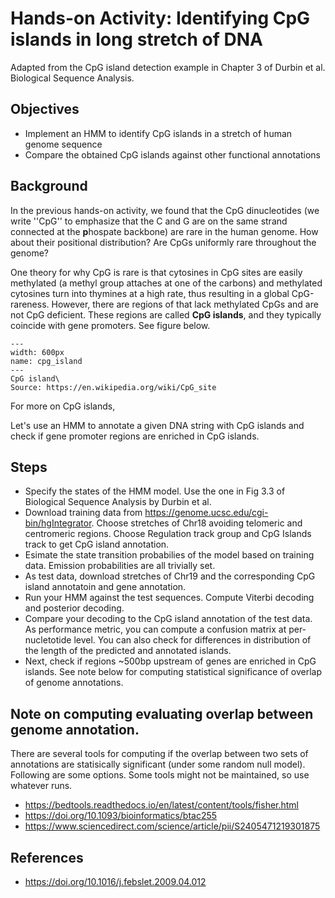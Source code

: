 # Hands-on Activity: Identifying CpG islands in long stretch of DNA 
Adapted from the CpG island detection example in Chapter 3 of Durbin et al. Biological Sequence Analysis.

## Objectives
- Implement an HMM to identify CpG islands in a stretch of human genome sequence
- Compare the obtained CpG islands against other functional annotations


## Background
In the previous hands-on activity, we found that the CpG dinucleotides (we write ''CpG'' to emphasize that the C and G are on the same strand connected at the **p**hospate backbone) are rare in the human genome. How about their positional distribution? Are CpGs uniformly rare throughout the genome? 

One theory for why CpG is rare is that cytosines in CpG sites are easily methylated (a methyl group attaches at one of the carbons) and methylated cytosines turn into thymines at a high rate, thus resulting in a global CpG-rareness. However, there are regions of that lack methylated CpGs and are not CpG deficient. These regions are called **CpG islands**, and they typically coincide with gene promoters. See figure below.
```{figure} ./images/Cpg_island_evolution.svg.png
---
width: 600px
name: cpg_island
---
CpG island\
Source: https://en.wikipedia.org/wiki/CpG_site
```
For more on CpG islands, 

Let's use an HMM to annotate a given DNA string with CpG islands and check if gene promoter regions are enriched in CpG islands.

## Steps
- Specify the states of the HMM model. Use the one in Fig 3.3 of Biological Sequence Analysis by Durbin et al. 
- Download training data from https://genome.ucsc.edu/cgi-bin/hgIntegrator. Choose stretches of Chr18 avoiding telomeric and centromeric regions. Choose Regulation track group and CpG Islands track to get CpG island annotation. 
- Esimate the state transition probabilies of the model based on training data. Emission probabilities are all trivially set.
- As test data, download stretches of Chr19 and the corresponding CpG island annotatoin and gene annotation.  
- Run your HMM against the test sequences. Compute Viterbi decoding and posterior decoding. 
- Compare your decoding to the CpG island annotation of the test data. As performance metric, you can compute a confusion matrix at per-nucletotide level. You can also check for differences in distribution of the length of the predicted and annotated islands.
- Next, check if regions ~500bp upstream of genes are enriched in CpG islands. See note below for  computing statistical significance of overlap of genome annotations.      

## Note on computing evaluating overlap between genome annotation.
There are several tools for computing if the overlap between two sets of annotations are statisically significant (under some random null model). Following are some options. Some tools might not be maintained, so use whatever runs. 
- https://bedtools.readthedocs.io/en/latest/content/tools/fisher.html
- https://doi.org/10.1093/bioinformatics/btac255
- https://www.sciencedirect.com/science/article/pii/S2405471219301875

## References
-  https://doi.org/10.1016/j.febslet.2009.04.012








